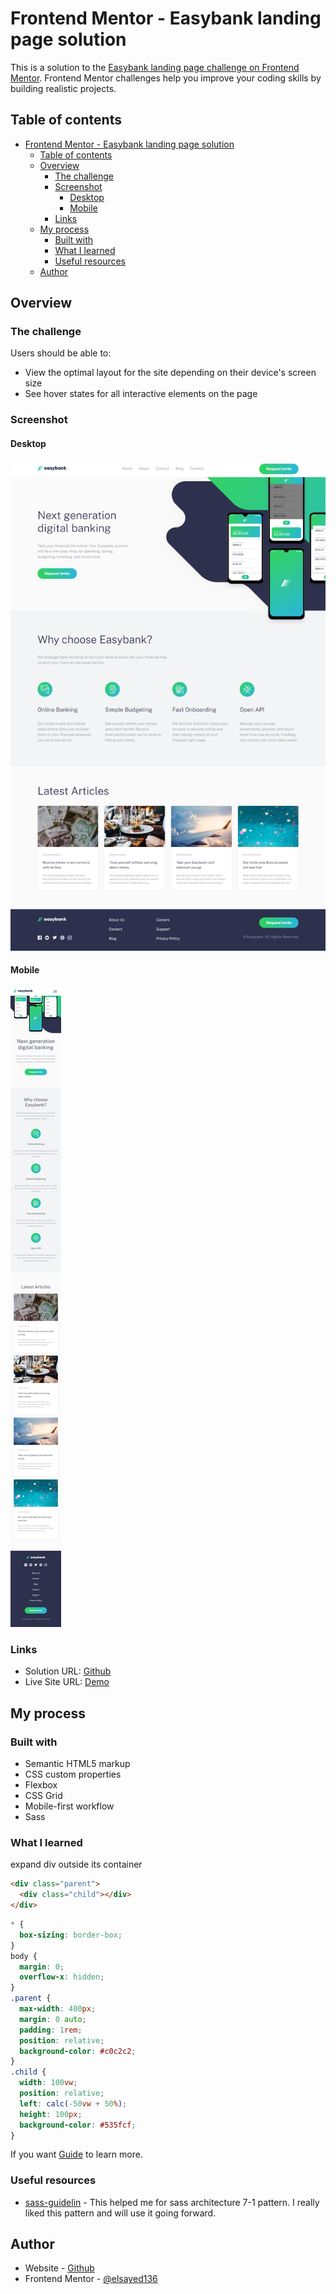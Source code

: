 # Frontend Mentor - Easybank landing page solution

This is a solution to the [Easybank landing page challenge on Frontend Mentor](https://www.frontendmentor.io/challenges/easybank-landing-page-WaUhkoDN). Frontend Mentor challenges help you improve your coding skills by building realistic projects.

## Table of contents

- [Frontend Mentor - Easybank landing page solution](#frontend-mentor---easybank-landing-page-solution)
  - [Table of contents](#table-of-contents)
  - [Overview](#overview)
    - [The challenge](#the-challenge)
    - [Screenshot](#screenshot)
      - [Desktop](#desktop)
      - [Mobile](#mobile)
    - [Links](#links)
  - [My process](#my-process)
    - [Built with](#built-with)
    - [What I learned](#what-i-learned)
    - [Useful resources](#useful-resources)
  - [Author](#author)

## Overview

### The challenge

Users should be able to:

- View the optimal layout for the site depending on their device's screen size
- See hover states for all interactive elements on the page

### Screenshot

#### Desktop

![](./desktop.png)

#### Mobile

![](./mobile.png)

### Links

- Solution URL: [Github](https://github.com/elsayed136/eazybank-landing-page)
- Live Site URL: [Demo](https://eazybank-elsayed.netlify.app/)

## My process

### Built with

- Semantic HTML5 markup
- CSS custom properties
- Flexbox
- CSS Grid
- Mobile-first workflow
- Sass

### What I learned

expand div outside its container

```html
<div class="parent">
  <div class="child"></div>
</div>
```

```css
* {
  box-sizing: border-box;
}
body {
  margin: 0;
  overflow-x: hidden;
}
.parent {
  max-width: 400px;
  margin: 0 auto;
  padding: 1rem;
  position: relative;
  background-color: #c0c2c2;
}
.child {
  width: 100vw;
  position: relative;
  left: calc(-50vw + 50%);
  height: 100px;
  background-color: #535fcf;
}
```

If you want [Guide](https://www.w3docs.com/snippets/css/how-to-make-a-child-div-element-wider-than-the-parent-div.html) to learn more.

### Useful resources

- [sass-guidelin](https://sass-guidelin.es/#architecture) - This helped me for sass architecture 7-1 pattern. I really liked this pattern and will use it going forward.

## Author

- Website - [Github](https://github.com/elsayed136)
- Frontend Mentor - [@elsayed136](https://www.frontendmentor.io/profile/elsayed136)
